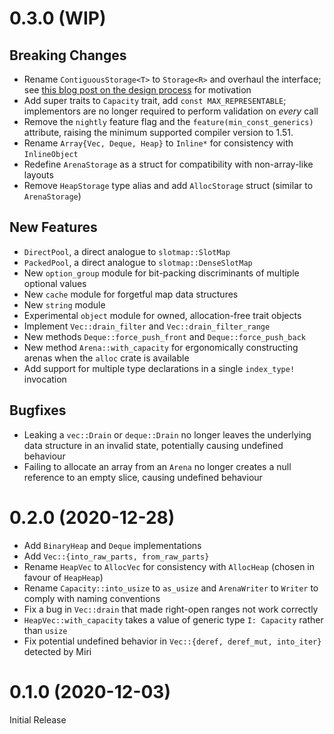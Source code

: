 # 0.3.0 (WIP)
## Breaking Changes

- Rename `ContiguousStorage<T>` to `Storage<R>` and overhaul the interface;
  see [this blog post on the design process][storage-abstraction-v2] for motivation
- Add super traits to `Capacity` trait, add `const MAX_REPRESENTABLE`; implementors
  are no longer required to perform validation on _every_ call
- Remove the `nightly` feature flag and the `feature(min_const_generics)` attribute,
  raising the minimum supported compiler version to 1.51.
- Rename `Array{Vec, Deque, Heap}` to `Inline*` for consistency with `InlineObject`
- Redefine `ArenaStorage` as a struct for compatibility with non-array-like layouts
- Remove `HeapStorage` type alias and add `AllocStorage` struct (similar to `ArenaStorage`)

[storage-abstraction-v2]: https://gist.github.com/teryror/7b9a23fd0cd8dcfbcb6ebd34ee2639f8

## New Features

- `DirectPool`, a direct analogue to `slotmap::SlotMap`
- `PackedPool`, a direct analogue to `slotmap::DenseSlotMap`
- New `option_group` module for bit-packing discriminants of multiple optional values
- New `cache` module for forgetful map data structures
- New `string` module
- Experimental `object` module for owned, allocation-free trait objects
- Implement `Vec::drain_filter` and `Vec::drain_filter_range`
- New methods `Deque::force_push_front` and `Deque::force_push_back`
- New method `Arena::with_capacity` for ergonomically constructing arenas when the `alloc` crate is available
- Add support for multiple type declarations in a single `index_type!` invocation

## Bugfixes

- Leaking a `vec::Drain` or `deque::Drain` no longer leaves the underlying data structure
  in an invalid state, potentially causing undefined behaviour
- Failing to allocate an array from an `Arena` no longer creates a null reference to an
  empty slice, causing undefined behaviour

# 0.2.0 (2020-12-28)

- Add `BinaryHeap` and `Deque` implementations
- Add `Vec::{into_raw_parts, from_raw_parts}`
- Rename `HeapVec` to `AllocVec` for consistency with `AllocHeap` (chosen in favour of `HeapHeap`)
- Rename `Capacity::into_usize` to `as_usize` and `ArenaWriter` to `Writer` to comply with naming conventions
- Fix a bug in `Vec::drain` that made right-open ranges not work correctly
- `HeapVec::with_capacity` takes a value of generic type `I: Capacity` rather than `usize`
- Fix potential undefined behavior in `Vec::{deref, deref_mut, into_iter}` detected by Miri

# 0.1.0 (2020-12-03)

Initial Release